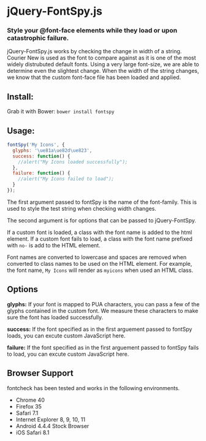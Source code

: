 # jQuery-FontSpy.js

### Style your @font-face elements while they load or upon catastrophic failure.

jQuery-FontSpy.js works by checking the change in width of a string. Courier New is used as the font to compare against as it is one of the most widely distrubuted default fonts. Using a very large font-size, we are able to determine even the slightest change. When the width of the string changes, we know that the custom font-face file has been loaded and applied.

## Install:

Grab it with Bower: `bower install fontspy`

## Usage:

```javascript
fontSpy('My Icons', {
  glyphs: '\ue81a\ue82d\ue823',
  success: function() {
    //alert("My Icons loaded successfully");
  },
  failure: function() {
    //alert("My Icons failed to load");
  }
});
```

The first argument passed to fontSpy is the name of the font-family. This is used to style the test string when checking width changes.

The second argument is for options that can be passed to jQuery-FontSpy.

If a custom font is loaded, a class with the font name is added to the html element.
If a custom font fails to load, a class with the font name prefixed with `no-` is add to the HTML element.

Font names are converted to lowercase and spaces are removed when converted to class names to be used on the HTML element.
For example, the font name, `My Icons` will render as `myicons` when used an HTML class.


## Options

**glyphs:** If your font is mapped to PUA characters, you can pass a few of the glyphs contained in the custom font. We measure these characters to make sure the font has loaded successfully.

**success:** If the font specified as in the first arguement passed to fontSpy loads, you can excute custom JavaScript here.

**failure:** If the font specified as in the first arguement passed to fontSpy fails to load, you can excute custom JavaScript here.

## Browser Support

fontcheck has been tested and works in the following environments.

* Chrome 40
* Firefox 35
* Safari 7.1
* Internet Explorer 8, 9, 10, 11
* Android 4.4.4 Stock Browser
* iOS Safari 8.1
